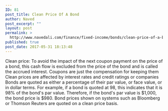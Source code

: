 ```yaml
---
ID: 81
post_title: Clean Price Of A Bond
author: Naved
post_excerpt: ""
layout: post
permalink: >
  http://www.navedali.com/finance/fixed-income/bonds/clean-price-of-a-bond
published: true
post_date: 2017-05-31 18:13:48
---
```

Clean price:
To avoid the impact of the next coupon payment on the price of a bond, this cash flow is excluded from the price of the bond and is called the accrued interest.
Coupons are just the compensation for keeping them
Clean prices are affected by interest rates and credit ratings or companies
Bonds are quoted as either a percentage of their par value, or face value, or in dollar terms. For example, if a bond is quoted at 98, this indicates that it is 98% of the bond's par value. Therefore, if the bond's par value is $1,000, the bond price is $980.
Bond prices shown on systems such as Bloomberg or Thomson Reuters are quoted on a clean price basis.